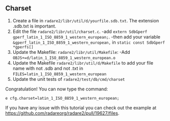 ## Charset

1. Create a file in `radare2/libr/util/d/yourfile.sdb.txt`. The extension .sdb.txt is important.
2. Edit the file `radare2/libr/util/charset.c`. 
  -add `extern SdbGperf gperf_latin_1_ISO_8859_1_western_european;`.
  -then add your variable `&gperf_latin_1_ISO_8859_1_western_european,` in `static const SdbGperf *gperfs[]`
3. Update the Makefile: `radare2/libr/util/Makefile`:
  -Add `OBJS+=d/latin_1_ISO_8859_1_western_european.o`
4. Update the Makefile `radare2/libr/util/d/Makefile` to add your file name with not .sdb and not .txt in `FILES=latin_1_ISO_8859_1_western_european`
5. Update the unit tests of `radare2/test/db/cmd/charset`

Congratulation! You can now type the command:

```
e cfg.charset=latin_1_ISO_8859_1_western_european;
```


If you have any issue with this tutorial you can check out the example at https://github.com/radareorg/radare2/pull/19627/files.

